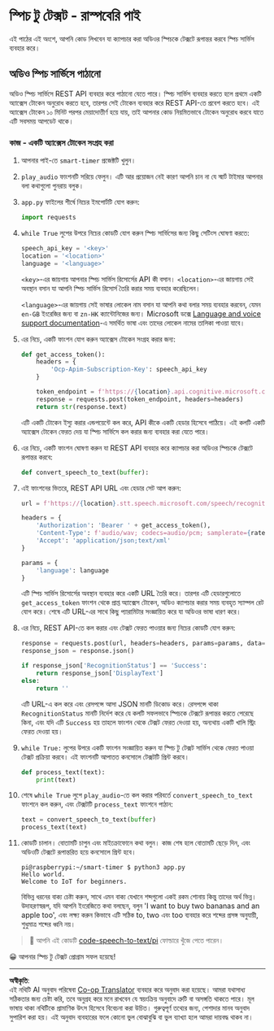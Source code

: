 <!--
CO_OP_TRANSLATOR_METADATA:
{
  "original_hash": "af249a24d4fe4f4de4806adbc3bc9d86",
  "translation_date": "2025-08-27T14:22:37+00:00",
  "source_file": "6-consumer/lessons/1-speech-recognition/pi-speech-to-text.md",
  "language_code": "bn"
}
-->
# স্পিচ টু টেক্সট - রাস্পবেরি পাই

এই পাঠের এই অংশে, আপনি কোড লিখবেন যা ক্যাপচার করা অডিওর স্পিচকে টেক্সটে রূপান্তর করবে স্পিচ সার্ভিস ব্যবহার করে।

## অডিও স্পিচ সার্ভিসে পাঠানো

অডিও স্পিচ সার্ভিসে REST API ব্যবহার করে পাঠানো যেতে পারে। স্পিচ সার্ভিস ব্যবহার করতে হলে প্রথমে একটি অ্যাক্সেস টোকেন অনুরোধ করতে হবে, তারপর সেই টোকেন ব্যবহার করে REST API-তে প্রবেশ করতে হবে। এই অ্যাক্সেস টোকেন ১০ মিনিট পরপর মেয়াদোত্তীর্ণ হয়ে যায়, তাই আপনার কোড নিয়মিতভাবে টোকেন অনুরোধ করবে যাতে এটি সবসময় আপডেট থাকে।

### কাজ - একটি অ্যাক্সেস টোকেন সংগ্রহ করা

1. আপনার পাই-তে `smart-timer` প্রজেক্টটি খুলুন।

1. `play_audio` ফাংশনটি সরিয়ে ফেলুন। এটি আর প্রয়োজন নেই কারণ আপনি চান না যে স্মার্ট টাইমার আপনার বলা কথাগুলো পুনরায় বলুক।

1. `app.py` ফাইলের শীর্ষে নিচের ইমপোর্টটি যোগ করুন:

    ```python
    import requests
    ```

1. `while True` লুপের উপরে নিচের কোডটি যোগ করুন স্পিচ সার্ভিসের জন্য কিছু সেটিংস ঘোষণা করতে:

    ```python
    speech_api_key = '<key>'
    location = '<location>'
    language = '<language>'
    ```

    `<key>`-এর জায়গায় আপনার স্পিচ সার্ভিস রিসোর্সের API কী বসান। `<location>`-এর জায়গায় সেই অবস্থান বসান যা আপনি স্পিচ সার্ভিস রিসোর্স তৈরি করার সময় ব্যবহার করেছিলেন।

    `<language>`-এর জায়গায় সেই ভাষার লোকেল নাম বসান যা আপনি কথা বলার সময় ব্যবহার করবেন, যেমন `en-GB` ইংরেজির জন্য বা `zn-HK` ক্যান্টোনিজের জন্য। Microsoft ডক্সে [Language and voice support documentation](https://docs.microsoft.com/azure/cognitive-services/speech-service/language-support?WT.mc_id=academic-17441-jabenn#speech-to-text)-এ সমর্থিত ভাষা এবং তাদের লোকেল নামের তালিকা পাওয়া যাবে।

1. এর নিচে, একটি ফাংশন যোগ করুন অ্যাক্সেস টোকেন সংগ্রহ করার জন্য:

    ```python
    def get_access_token():
        headers = {
            'Ocp-Apim-Subscription-Key': speech_api_key
        }
    
        token_endpoint = f'https://{location}.api.cognitive.microsoft.com/sts/v1.0/issuetoken'
        response = requests.post(token_endpoint, headers=headers)
        return str(response.text)
    ```

    এটি একটি টোকেন ইস্যু করার এন্ডপয়েন্টে কল করে, API কীকে একটি হেডার হিসেবে পাঠিয়ে। এই কলটি একটি অ্যাক্সেস টোকেন ফেরত দেয় যা স্পিচ সার্ভিসে কল করার জন্য ব্যবহার করা যেতে পারে।

1. এর নিচে, একটি ফাংশন ঘোষণা করুন যা REST API ব্যবহার করে ক্যাপচার করা অডিওর স্পিচকে টেক্সটে রূপান্তর করবে:

    ```python
    def convert_speech_to_text(buffer):
    ```

1. এই ফাংশনের ভিতরে, REST API URL এবং হেডার সেট আপ করুন:

    ```python
    url = f'https://{location}.stt.speech.microsoft.com/speech/recognition/conversation/cognitiveservices/v1'

    headers = {
        'Authorization': 'Bearer ' + get_access_token(),
        'Content-Type': f'audio/wav; codecs=audio/pcm; samplerate={rate}',
        'Accept': 'application/json;text/xml'
    }

    params = {
        'language': language
    }
    ```

    এটি স্পিচ সার্ভিস রিসোর্সের অবস্থান ব্যবহার করে একটি URL তৈরি করে। তারপর এটি হেডারগুলোতে `get_access_token` ফাংশন থেকে প্রাপ্ত অ্যাক্সেস টোকেন, অডিও ক্যাপচার করার সময় ব্যবহৃত স্যাম্পল রেট যোগ করে। শেষে এটি URL-এর সাথে কিছু প্যারামিটার সংজ্ঞায়িত করে যা অডিওর ভাষা ধারণ করে।

1. এর নিচে, REST API-তে কল করার এবং টেক্সট ফেরত পাওয়ার জন্য নিচের কোডটি যোগ করুন:

    ```python
    response = requests.post(url, headers=headers, params=params, data=buffer)
    response_json = response.json()

    if response_json['RecognitionStatus'] == 'Success':
        return response_json['DisplayText']
    else:
        return ''
    ```

    এটি URL-এ কল করে এবং রেসপন্সে আসা JSON মানটি ডিকোড করে। রেসপন্সে থাকা `RecognitionStatus` মানটি নির্দেশ করে যে কলটি সফলভাবে স্পিচকে টেক্সটে রূপান্তর করতে পেরেছে কিনা, এবং যদি এটি `Success` হয় তাহলে ফাংশন থেকে টেক্সট ফেরত দেওয়া হয়, অন্যথায় একটি খালি স্ট্রিং ফেরত দেওয়া হয়।

1. `while True:` লুপের উপরে একটি ফাংশন সংজ্ঞায়িত করুন যা স্পিচ টু টেক্সট সার্ভিস থেকে ফেরত পাওয়া টেক্সট প্রক্রিয়া করবে। এই ফাংশনটি আপাতত কনসোলে টেক্সটটি প্রিন্ট করবে।

    ```python
    def process_text(text):
        print(text)
    ```

1. শেষে `while True` লুপে `play_audio`-তে কল করার পরিবর্তে `convert_speech_to_text` ফাংশনে কল করুন, এবং টেক্সটটি `process_text` ফাংশনে পাঠান:

    ```python
    text = convert_speech_to_text(buffer)
    process_text(text)
    ```

1. কোডটি চালান। বোতামটি চাপুন এবং মাইক্রোফোনে কথা বলুন। কাজ শেষ হলে বোতামটি ছেড়ে দিন, এবং অডিওটি টেক্সটে রূপান্তরিত হয়ে কনসোলে প্রিন্ট হবে।

    ```output
    pi@raspberrypi:~/smart-timer $ python3 app.py 
    Hello world.
    Welcome to IoT for beginners.
    ```

    বিভিন্ন ধরনের বাক্য চেষ্টা করুন, সাথে এমন বাক্য যেখানে শব্দগুলো একই রকম শোনায় কিন্তু তাদের অর্থ ভিন্ন। উদাহরণস্বরূপ, যদি আপনি ইংরেজিতে কথা বলছেন, বলুন 'I want to buy two bananas and an apple too', এবং লক্ষ্য করুন কিভাবে এটি সঠিক to, two এবং too ব্যবহার করে শব্দের প্রসঙ্গ অনুযায়ী, শুধুমাত্র শব্দের ধ্বনি নয়।

> 💁 আপনি এই কোডটি [code-speech-to-text/pi](../../../../../6-consumer/lessons/1-speech-recognition/code-speech-to-text/pi) ফোল্ডারে খুঁজে পেতে পারেন।

😀 আপনার স্পিচ টু টেক্সট প্রোগ্রাম সফল হয়েছে!

---

**অস্বীকৃতি**:  
এই নথিটি AI অনুবাদ পরিষেবা [Co-op Translator](https://github.com/Azure/co-op-translator) ব্যবহার করে অনুবাদ করা হয়েছে। আমরা যথাসাধ্য সঠিকতার জন্য চেষ্টা করি, তবে অনুগ্রহ করে মনে রাখবেন যে স্বয়ংক্রিয় অনুবাদে ত্রুটি বা অসঙ্গতি থাকতে পারে। মূল ভাষায় থাকা নথিটিকে প্রামাণিক উৎস হিসেবে বিবেচনা করা উচিত। গুরুত্বপূর্ণ তথ্যের জন্য, পেশাদার মানব অনুবাদ সুপারিশ করা হয়। এই অনুবাদ ব্যবহারের ফলে কোনো ভুল বোঝাবুঝি বা ভুল ব্যাখ্যা হলে আমরা দায়বদ্ধ থাকব না।